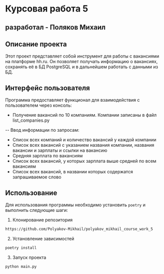 # Курсовая работа 5

## разработал - Поляков Михаил

## Описание проекта

Этот проект представляет собой инструмент для работы с вакансиями на платформе hh.ru. Он позволяет получать информацию о вакансиях, сохранять её в БД PostgreSQL и в дальнейшем работать с данными из БД.

## Интерфейс пользователя

Программа предоставляет функционал для взаимодействия с пользователем через консоль:

- Получение вакансий по 10 компаниям. Компании записаны в файл list_companies.py

-- Ввод информации по запросам:
- Список всех компаний и количество вакансий у каждой компании
- Cписок всех вакансий с указанием названия компании, названия вакансии и зарплаты и ссылки на вакансию
- Средняя зарплата по вакансиям
- Список всех вакансий, у которых зарплата выше средней по всем вакансиям
- Список всех вакансий, в названии которых содержатся запрашиваемое слово


## Использование

Для использования программы необходимо установить `poetry` и выполнить следующие шаги:

1. Клонирование репозитория
```bash
https://github.com/Polyakov-Mikhail/polyakov_mikhail_course_work_5
```
2. Установление зависимостей
```bash
poetry install
```
3. Запуск проекта
```text
python main.py
```

